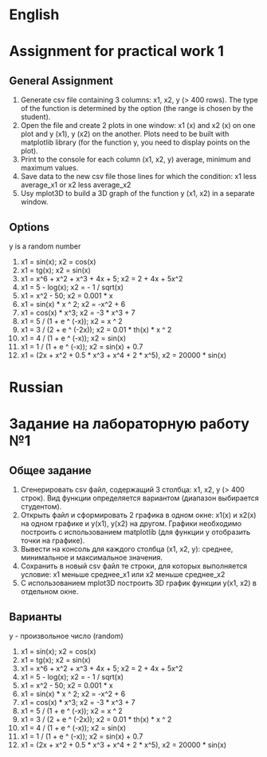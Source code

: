 # English
# Assignment for practical work 1
## General Assignment
1. Generate csv file containing 3 columns: x1, x2, y (> 400 rows). The type of the function is determined by the option (the range is chosen by the student).
2. Open the file and create 2 plots in one window: x1 (x) and x2 (x) on one plot and y (x1), y (x2) on the another. Plots need to be built with matplotlib library (for the function y, you need to display points on the plot).
3. Print to the console for each column (x1, x2, y) average, minimum and maximum values.
4. Save data to the new csv file those lines for which the condition: x1 less average_x1 or x2 less average_x2
5. Usу mplot3D to build a 3D graph of the function y (x1, x2) in a separate window.

## Options
y is a random number
1. x1 = sin(x); x2 = cos(x)
2. x1 = tg(x); x2 = sin(x)
3. x1 = x^6 + x^2 + x^3 + 4x + 5; x2 = 2 + 4x + 5x^2
4. x1 = 5 - log(x); x2 = - 1 / sqrt(x)
5. x1 = x^2 - 50; x2 = 0.001 * x
6. x1 = sin(x) * x ^ 2; x2 = -x^2 + 6
7. x1 = cos(x) * x^3; x2 = -3 * x^3 + 7
8. x1 = 5 / (1 + e ^ (-x)); x2 = x ^ 2
9. x1 = 3 / (2 + e ^ (-2x)); x2 = 0.01 * th(x) * x ^ 2 
10. x1 = 4 / (1 + e ^ (-x)); x2 = sin(x)
11. x1 = 1 / (1 + e ^ (-x)); x2 = sin(x) + 0.7
12. x1 = (2x + x^2 + 0.5 * x^3 + x^4 + 2 * x^5), x2 = 20000 * sin(x)


# Russian
# Задание на лабораторную работу №1
## Общее задание
1. Сгенерировать csv файл, содержащий 3 столбца: x1, x2, y (> 400 строк). Вид функции определяется вариантом (диапазон выбирается студентом).
2. Открыть файл и сформировать 2 графика в одном окне: x1(x) и x2(x) на одном графике и y(x1), y(x2) на другом. Графики необходимо построить с использованием matplotlib (для функции y отобразить точки на графике). 
3. Вывести на консоль для каждого столбца (x1, x2, y): среднее, минимальное и максимальное значения.
4. Сохранить в новый csv файл те строки, для которых выполняется условие: x1 меньше среднее_x1 или x2 меньше среднее_x2
5. С использованием mplot3D построить 3D график функции y(x1, x2) в отдельном окне.

## Варианты
y - произвольное число (random)

1. x1 = sin(x); x2 = cos(x)
2. x1 = tg(x); x2 = sin(x)
3. x1 = x^6 + x^2 + x^3 + 4x + 5; x2 = 2 + 4x + 5x^2
4. x1 = 5 - log(x); x2 = - 1 / sqrt(x)
5. x1 = x^2 - 50; x2 = 0.001 * x
6. x1 = sin(x) * x ^ 2; x2 = -x^2 + 6
7. x1 = cos(x) * x^3; x2 = -3 * x^3 + 7
8. x1 = 5 / (1 + e ^ (-x)); x2 = x ^ 2
9. x1 = 3 / (2 + e ^ (-2x)); x2 = 0.01 * th(x) * x ^ 2 
10. x1 = 4 / (1 + e ^ (-x)); x2 = sin(x)
11. x1 = 1 / (1 + e ^ (-x)); x2 = sin(x) + 0.7
12. x1 = (2x + x^2 + 0.5 * x^3 + x^4 + 2 * x^5), x2 = 20000 * sin(x)